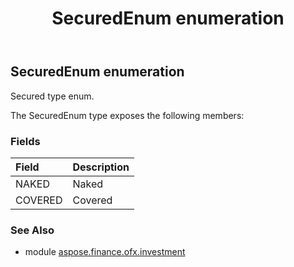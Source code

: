 ﻿---
title: SecuredEnum enumeration
second_title: Aspose.Finance for Python via .NET API References
description: 
type: docs
weight: 970
url: /python-net/aspose.finance.ofx.investment/securedenum/
is_root: false
---

## SecuredEnum enumeration

Secured type enum.



The SecuredEnum type exposes the following members:

### Fields
| Field | Description |
| :- | :- |
| NAKED | Naked |
| COVERED | Covered |


### See Also

* module [aspose.finance.ofx.investment](../)
